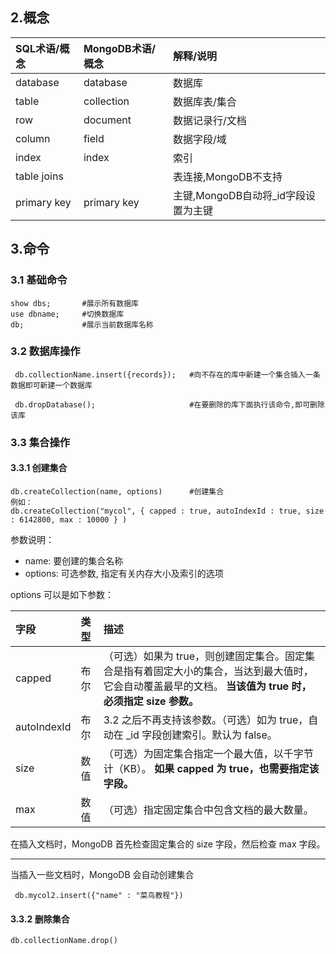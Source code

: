 ## 2.概念



| SQL术语/概念 | MongoDB术语/概念 | 解释/说明                           |
| :----------- | :--------------- | :---------------------------------- |
| database     | database         | 数据库                              |
| table        | collection       | 数据库表/集合                       |
| row          | document         | 数据记录行/文档                     |
| column       | field            | 数据字段/域                         |
| index        | index            | 索引                                |
| table joins  |                  | 表连接,MongoDB不支持                |
| primary key  | primary key      | 主键,MongoDB自动将_id字段设置为主键 |

## 3.命令
### 3.1 基础命令
```shell
show dbs; 		#展示所有数据库
use dbname;		#切换数据库
db;				#展示当前数据库名称
```

### 3.2 数据库操作
```shell
 db.collectionName.insert({records});	#向不存在的库中新建一个集合插入一条数据即可新建一个数据库
 
 db.dropDatabase();						#在要删除的库下面执行该命令,即可删除该库
```

### 3.3 集合操作
#### 3.3.1 创建集合
```shell
db.createCollection(name, options)		#创建集合
例如：
db.createCollection("mycol", { capped : true, autoIndexId : true, size : 6142800, max : 10000 } )
```

参数说明：

- name: 要创建的集合名称
- options: 可选参数, 指定有关内存大小及索引的选项

options 可以是如下参数：

| 字段        | 类型 | 描述                                                         |
| :---------- | :--- | :----------------------------------------------------------- |
| capped      | 布尔 | （可选）如果为 true，则创建固定集合。固定集合是指有着固定大小的集合，当达到最大值时，它会自动覆盖最早的文档。 **当该值为 true 时，必须指定 size 参数。** |
| autoIndexId | 布尔 | 3.2 之后不再支持该参数。（可选）如为 true，自动在 _id 字段创建索引。默认为 false。 |
| size        | 数值 | （可选）为固定集合指定一个最大值，以千字节计（KB）。 **如果 capped 为 true，也需要指定该字段。** |
| max         | 数值 | （可选）指定固定集合中包含文档的最大数量。                   |

在插入文档时，MongoDB 首先检查固定集合的 size 字段，然后检查 max 字段。

-------------
当插入一些文档时，MongoDB 会自动创建集合
```shell
 db.mycol2.insert({"name" : "菜鸟教程"})
```
#### 3.3.2 删除集合
```shell
db.collectionName.drop()
```


